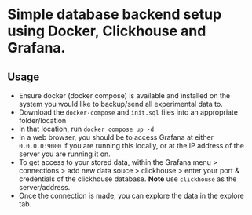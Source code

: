 # Simple database backend setup using Docker, Clickhouse and Grafana.

## Usage
- Ensure docker (docker compose) is available and installed on the system you would like to backup/send all experimental data to.
- Download the `docker-compose` and `init.sql` files into an appropriate folder/location
- In that location, run `docker compose up -d`
- In a web browser, you should be to access Grafana at either `0.0.0.0:9000` if you are running this locally, or at the IP address of the server you are running it on.
- To get access to your stored data, within the Grafana menu > connections > add new data souce > clickhouse > enter your port & credentials of the clickhouse database. **Note** use `clickhouse` as the server/address. 
- Once the connection is made, you can explore the data in the explore tab. 
